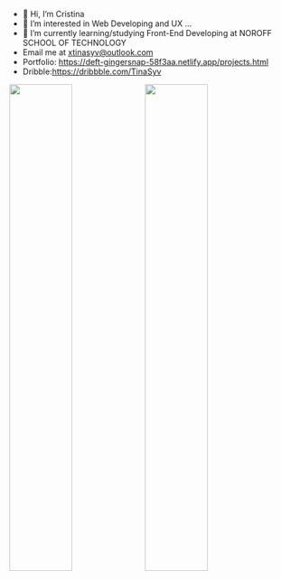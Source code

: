 - 👋 Hi, I’m Cristina
- 👀 I’m interested in Web Developing and UX ...
- 🌱 I’m currently learning/studying Front-End Developing at NOROFF SCHOOL OF TECHNOLOGY 
- Email me at xtinasyv@outlook.com
- Portfolio: https://deft-gingersnap-58f3aa.netlify.app/projects.html
- Dribble:https://dribbble.com/TinaSyv

<img align="left" width="47%" src="https://github-readme-stats.vercel.app/api?username=khintin&theme=dark&show_icons=true"/>
<img align="left" width="47%"  src="https://github-readme-stats.vercel.app/api/top-langs/?username=khintin&layout=compact"/>


